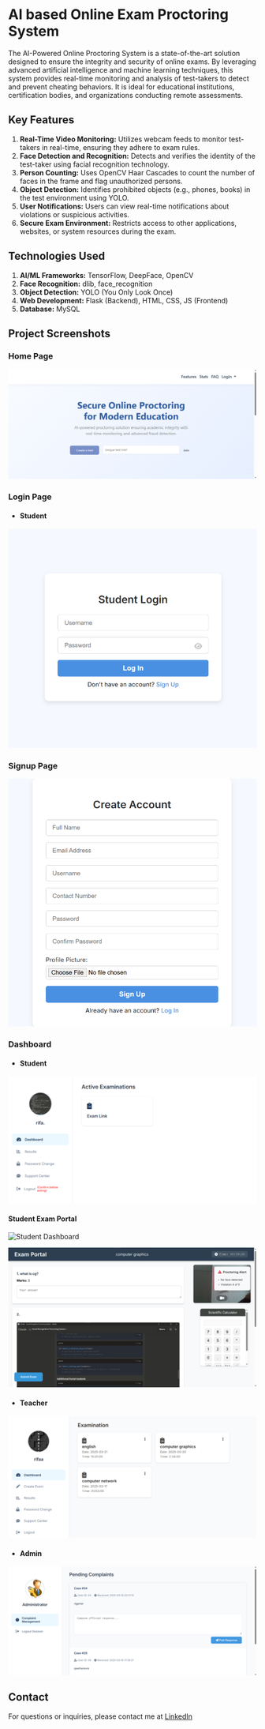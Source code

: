# AI based Online Exam Proctoring System
The AI-Powered Online Proctoring System is a state-of-the-art solution designed to ensure the integrity and security of online exams. By leveraging advanced artificial intelligence and machine learning techniques, this system provides real-time monitoring and analysis of test-takers to detect and prevent cheating behaviors. It is ideal for educational institutions, certification bodies, and organizations conducting remote assessments.

## Key Features
1. **Real-Time Video Monitoring:** Utilizes webcam feeds to monitor test-takers in real-time, ensuring they adhere to exam rules.
2. **Face Detection and Recognition:** Detects and verifies the identity of the test-taker using facial recognition technology.
3. **Person Counting:** Uses OpenCV Haar Cascades to count the number of faces in the frame and flag unauthorized persons.
4. **Object Detection:** Identifies prohibited objects (e.g., phones, books) in the test environment using YOLO.
5. **User Notifications:** Users can view real-time notifications about violations or suspicious activities.
6. **Secure Exam Environment:** Restricts access to other applications, websites, or system resources during the exam.

## Technologies Used
1. **AI/ML Frameworks:** TensorFlow, DeepFace, OpenCV
2. **Face Recognition:** dlib, face_recognition
3. **Object Detection:** YOLO (You Only Look Once)
4. **Web Development:** Flask (Backend), HTML, CSS, JS (Frontend)
5. **Database:** MySQL

## Project Screenshots


### Home Page

![Home Page](readme-images/home-page.png)

### Login Page

- #### Student

![Login Page](readme-images/login-page-student.png)


### Signup Page

![Singup Page](readme-images/signup-page.png)

### Dashboard

- #### Student

![Student Dashboard](readme-images/student-dash.png)

#### Student Exam Portal

![Student Dashboard](readme-images/stut-exam-portalF11.png)

![Student Dashboard](readme-images/stu-exam-portal.png)

- #### Teacher

![Teacher Dashboard](readme-images/teacher-dash.png)

- #### Admin

![Admin Dashboard](readme-images/admin-dash.png)



## Contact 
For questions or inquiries, please contact me at [LinkedIn](https://www.linkedin.com/in/rifa071/)
